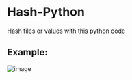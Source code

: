 # Hash-Python
Hash files or values ​​with this python code
## Example:
![image](https://github.com/user-attachments/assets/09eec0de-ec3c-47fc-a229-f3c2e793e06a)
